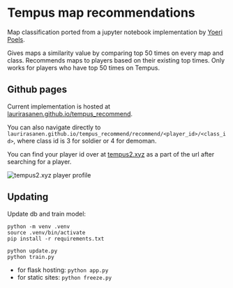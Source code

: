 # Tempus map recommendations

Map classification ported from a jupyter notebook implementation by [Yoeri Poels](https://github.com/yoeripoels).

Gives maps a similarity value by comparing top 50 times on every map and class. Recommends maps to players based on their existing top times. Only works for players who have top 50 times on Tempus.

## Github pages

Current implementation is hosted at [laurirasanen.github.io/tempus_recommend](https://rasanen.dev/tempus_recommend).

You can also navigate directly to `laurirasanen.github.io/tempus_recommend/recommend/<player_id>/<class_id>`, where class id is 3 for soldier or 4 for demoman.

You can find your player id over at [tempus2.xyz](https://tempus2.xyz) as a part of the url after searching for a player.

![tempus2.xyz player profile](readme/tempus-xyz.png)

## Updating

Update db and train model:

```
python -m venv .venv
source .venv/bin/activate
pip install -r requirements.txt

python update.py
python train.py
```

- for flask hosting: `python app.py`
- for static sites: `python freeze.py`
